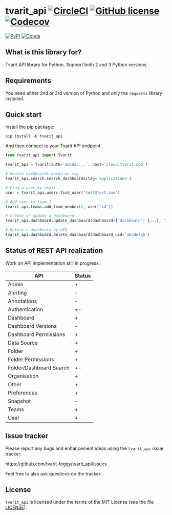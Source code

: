 # tvarit_api [![CircleCI](https://img.shields.io/circleci/project/github/tvarit-foggy/tvarit_api.svg?style=flat-square&logo=circleci)](https://circleci.com/gh/KamalGalrani/workflows/tvarit_api/tree/master) [![GitHub license](https://img.shields.io/github/license/tvarit-foggy/tvarit_api.svg?style=flat-square)](https://github.com/tvarit-foggy/tvarit_api/blob/master/LICENSE)  [![Codecov](https://img.shields.io/codecov/c/gh/KamalGalrani/tvarit_api.svg?style=flat-square)](https://codecov.io/gh/KamalGalrani/tvarit_api/)

[![PyPI](https://img.shields.io/pypi/v/tvarit_api.svg?style=flat-square)](https://pypi.org/project/tvarit-api/) [![Conda](https://img.shields.io/conda/v/KamalGalrani/tvarit_api.svg?style=flat-square)](https://anaconda.org/KamalGalrani/tvarit_api)

## What is this library for?

Tvarit API library for Python. Support both 2 and 3 Python versions.

## Requirements

You need either 2nd or 3rd version of Python and only the `requests` library installed.

## Quick start

Install the pip package:

```
pip install -U tvarit_api
```

And then connect to your Tvarit API endpoint:

```python
from tvarit_api import Tvarit

tvarit_api = Tvarit(auth='abcde....', host='cloud.tvarit.com')

# Search dashboards based on tag
tvarit_api.search.search_dashboards(tag='applications')

# Find a user by email
user = tvarit_api.users.find_user('test@test.com')

# Add user to team 2
tvarit_api.teams.add_team_member(2, user["id"])

# Create or update a dashboard
tvarit_api.dashboard.update_dashboard(dashboard={'dashboard': {...}, 'folderId': 0, 'overwrite': True})

# Delete a dashboard by UID
tvarit_api.dashboard.delete_dashboard(dashboard_uid='abcdefgh')
```

## Status of REST API realization

Work on API implementation still in progress.

| API | Status |
|---|---|
| Admin | + |
| Alerting | - |
| Annotations | - |
| Authentication | +- |
| Dashboard | + |
| Dashboard Versions | - |
| Dashboard Permissions | + |
| Data Source | + |
| Folder | + |
| Folder Permissions | + |
| Folder/Dashboard Search | +- |
| Organisation | + |
| Other | + |
| Preferences | + |
| Snapshot | - |
| Teams | + |
| User | + |

## Issue tracker

Please report any bugs and enhancement ideas using the `tvarit_api` issue tracker:

  https://github.com/tvarit-foggy/tvarit_api/issues

Feel free to also ask questions on the tracker.

## License

`tvarit_api` is licensed under the terms of the MIT License (see the file
[LICENSE](LICENSE)).
